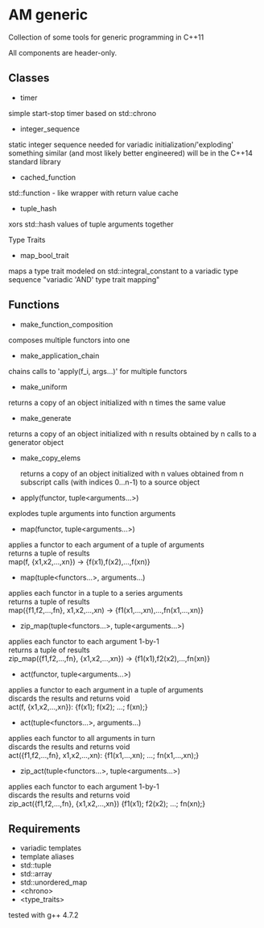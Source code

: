 AM generic
==========

Collection of some tools for generic programming in C++11

All components are header-only.


Classes
-------
- timer<br/>
<p>
  simple start-stop timer based on std::chrono
</p>
  
- integer_sequence<br/>
<p>
  static integer sequence needed for variadic initialization/'exploding' 
  something similar (and most likely better engineered) will be in the C++14
  standard library
</p> 
 
- cached_function<br/>
<p>
  std::function - like wrapper with return value cache
</p>
 
- tuple_hash<br/>
<p> 
  xors std::hash values of tuple arguments together
</p>

Type Traits
- map_bool_trait<br/>
<p>
  maps a type trait modeled on std::integral_constant<bool,.> to
  a variadic type sequence "variadic 'AND' type trait mapping" 
</p>


Functions
---------
- make_function_composition<br/>
<p>
  composes multiple functors into one
</p>
  
- make_application_chain<br/>
<p>
  chains calls to 'apply(f_i, args...)' for multiple functors 
</p>
  
- make_uniform<br/>
<p>
  returns a copy of an object initialized with n times the same value
</p>

- make_generate<br/>
<p>
  returns a copy of an object initialized with n results obtained by 
  n calls to a generator object
</p>
  
- make_copy_elems<br/><p>
  returns a copy of an object initialized with n values obtained from n
  subscript calls (with indices 0...n-1) to a source object
</p>
  

- apply(functor, tuple&lt;arguments...&gt;)<br/>
<p>
  explodes tuple arguments into function arguments
</p>
  

- map(functor, tuple&lt;arguments...&gt;)<br/>
<p>
  applies a functor to each argument of a tuple of arguments<br/>
  returns a tuple of results<br/>
  map(f, {x1,x2,...,xn}) -> {f(x1),f(x2),...,f(xn)}
</p>
  

- map(tuple&lt;functors...&gt;, arguments...)<br/>
<p>
  applies each functor in a tuple to a series arguments<br/>
  returns a tuple of results<br/>
  map({f1,f2,...,fn}, x1,x2,...,xn) -> {f1(x1,...,xn),...,fn(x1,...,xn)}
</p>
  

- zip_map(tuple&lt;functors...&gt;, tuple&lt;arguments...&gt;)<br/>
<p>
  applies each functor to each argument 1-by-1<br/>
  returns a tuple of results<br/>
  zip_map({f1,f2,...,fn}, {x1,x2,...,xn}) -> {f1(x1),f2(x2),...,fn(xn)}
</p>
  

- act(functor, tuple&lt;arguments...&gt;)<br/>
<p>
  applies a functor to each argument in a tuple of arguments<br/>
  discards the results and returns void<br/>
  act(f, {x1,x2,...,xn}): {f(x1); f(x2); ...; f(xn);}
</p>
  

- act(tuple&lt;functors...&gt;, arguments...)<br/>
<p>
  applies each functor to all arguments in turn<br/>
  discards the results and returns void<br/>
  act({f1,f2,...,fn}, x1,x2,...,xn): {f1(x1,...,xn); ...; fn(x1,...,xn);}
</p>
  
  
- zip_act(tuple&lt;functors...&gt;, tuple&lt;arguments...&gt;)<br/>
<p>
  applies each functor to each argument 1-by-1<br/>
  discards the results and returns void<br/>
  zip_act({f1,f2,...,fn}, {x1,x2,...,xn}) {f1(x1); f2(x2); ...; fn(xn);}
</p>


Requirements
------------
 - variadic templates
 - template aliases
 - std::tuple
 - std::array
 - std::unordered_map
 - &lt;chrono&gt;
 - &lt;type_traits&gt;

tested with g++ 4.7.2
